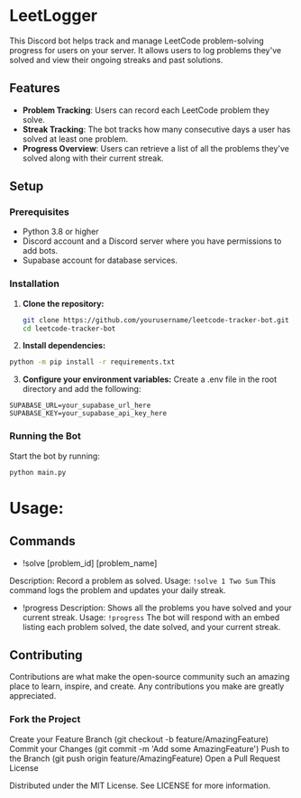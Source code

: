 # LeetLogger

This Discord bot helps track and manage LeetCode problem-solving progress for users on your server. It allows users to log problems they've solved and view their ongoing streaks and past solutions.

## Features

- **Problem Tracking**: Users can record each LeetCode problem they solve.
- **Streak Tracking**: The bot tracks how many consecutive days a user has solved at least one problem.
- **Progress Overview**: Users can retrieve a list of all the problems they've solved along with their current streak.

## Setup

### Prerequisites

- Python 3.8 or higher
- Discord account and a Discord server where you have permissions to add bots.
- Supabase account for database services.

### Installation

1. **Clone the repository:**

   ```bash
   git clone https://github.com/yourusername/leetcode-tracker-bot.git
   cd leetcode-tracker-bot

2. **Install dependencies:**

```bash
python -m pip install -r requirements.txt
```

3. **Configure your environment variables:**
Create a .env file in the root directory and add the following:

```DISCORD_TOKEN=your_discord_bot_token_here
SUPABASE_URL=your_supabase_url_here
SUPABASE_KEY=your_supabase_api_key_here
```

### Running the Bot
Start the bot by running:

`python main.py`

# Usage:
## Commands
-  !solve [problem_id] [problem_name]

Description: Record a problem as solved.
Usage: `!solve 1 Two Sum`
This command logs the problem and updates your daily streak.


- !progress
Description: Shows all the problems you have solved and your current streak.
Usage: `!progress`
The bot will respond with an embed listing each problem solved, the date solved, and your current streak.

## Contributing

Contributions are what make the open-source community such an amazing place to learn, inspire, and create. Any contributions you make are greatly appreciated.

### Fork the Project
Create your Feature Branch (git checkout -b feature/AmazingFeature)
Commit your Changes (git commit -m 'Add some AmazingFeature')
Push to the Branch (git push origin feature/AmazingFeature)
Open a Pull Request
License

Distributed under the MIT License. See LICENSE for more information.
